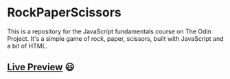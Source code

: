 # RockPaperScissors
This is a repository for the JavaScript fundamentals course on The Odin Project. 
It's a simple game of rock, paper, scissors, built with JavaScript and a bit of HTML.
## **[Live Preview](https://tallgoblin.github.io/RockPaperScissors/)** :smiley:
